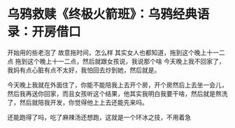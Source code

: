# 乌鸦救赎《终极火箭班》：乌鸦经典语录：开房借口

开始用的些老泡了 故意拖时间，怎么样 其实女人也都知道，拖到这个晚上十一二点 拖到这个晚上十一二点，然后就跟女孩说，我说那个啥 今天晚上我不回家了，我妈有点心脏有点不太好，我怕回去炒到她，然后就是。

今天晚上我就在外面住了，你能不能陪我上去开个房，开个房然后上去坐一会儿，然后我再送你回家，而且女孩听这个结果，他其实我明白我要干啥，然后就是熬洗了，然后就陪我开发，你觉得他上上去还能先来吗。

还能跑得了吗，吃了麻辣汤还想跑，这就是一个环冰之技，不用着急